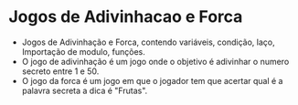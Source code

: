 # Jogos de Adivinhacao e Forca
- Jogos de Adivinhação e Forca, contendo variáveis, condição, laço, Importação de modulo, funções.
- O jogo de adivinhação é um jogo onde o objetivo é adivinhar o numero secreto entre 1 e 50.
- O jogo da forca é um jogo em que o jogador tem que acertar qual é a palavra secreta a dica é "Frutas".
